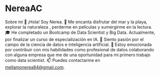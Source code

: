 # NereaAC
Sobre mi
👋 ¡Hola! Soy Nerea.
👀 Me encanta disfrutar del mar y la playa, explorar la naturaleza , perderme en películas y sumergirme en la lectura.
🎓 He completado un Bootcamp de Data Scientist y Big Data. Actualmente, por finalizar un curso de especialización en IA.
🌱 Siento pasión por el campo de la ciencia de datos e inteligencia artificial.
💞️ Estoy emocionada por contribuir con mis habilidades como profesional de datos colaborando con alguna empresa que me de una oportunidad para mi primero trabajo como data scientist.
📫 Puedes contactarme en mellamonerea84@gmail.com.
